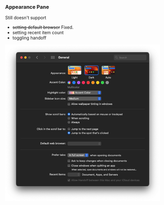 ### Appearance Pane
Still doesn't support
- ~~setting default browser~~ Fixed.
- setting recent item count
- toggling handoff

<img width="500" alt="Example Screenshot" src="../images/appearance-pane-screenshot-2023-06-13.png">
